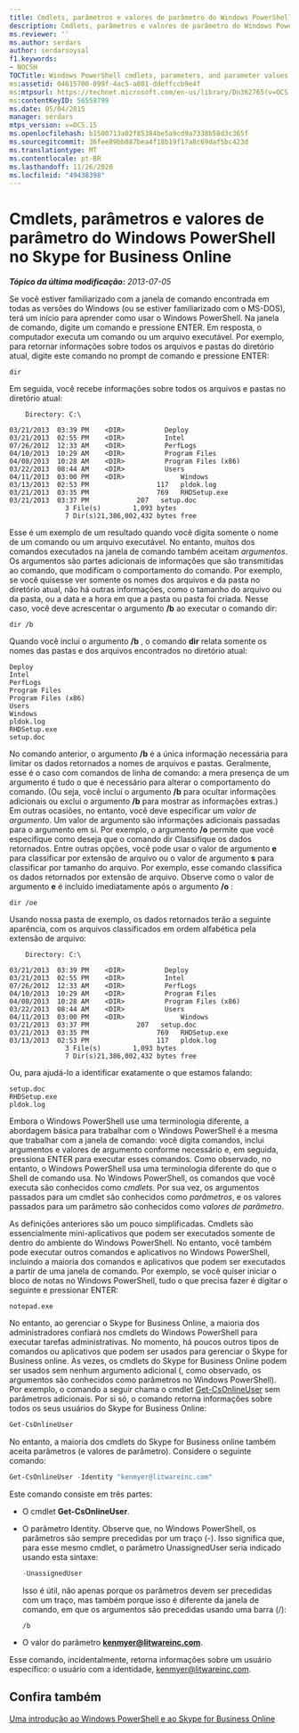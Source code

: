 ```yaml
---
title: Cmdlets, parâmetros e valores de parâmetro do Windows PowerShell no Skype for Business Online
description: Cmdlets, parâmetros e valores de parâmetro do Windows PowerShell no Skype for Business online.
ms.reviewer: ''
ms.author: serdars
author: serdarsoysal
f1.keywords:
- NOCSH
TOCTitle: Windows PowerShell cmdlets, parameters, and parameter values
ms:assetid: 04615700-099f-4ac5-a801-ddeffccb9e4f
ms:mtpsurl: https://technet.microsoft.com/en-us/library/Dn362765(v=OCS.15)
ms:contentKeyID: 56558799
ms.date: 05/04/2015
manager: serdars
mtps_version: v=OCS.15
ms.openlocfilehash: b1500713a02f85384be5a9cd9a7338b58d3c365f
ms.sourcegitcommit: 36fee89bb887bea4f18b19f17a8c69daf5bc423d
ms.translationtype: MT
ms.contentlocale: pt-BR
ms.lasthandoff: 11/26/2020
ms.locfileid: "49438398"
---
```

# <a name="windows-powershell-cmdlets-parameters-and-parameter-values-in-skype-for-business-online"></a>Cmdlets, parâmetros e valores de parâmetro do Windows PowerShell no Skype for Business Online

<div data-xmlns="http://www.w3.org/1999/xhtml">

<div class="topic" data-xmlns="https://www.w3.org/1999/xhtml" data-msxsl="urn:schemas-microsoft-com:xslt" data-cs="https://msdn.microsoft.com/">

<div data-asp="https://msdn2.microsoft.com/asp">



</div>

<div id="mainSection">

<div id="mainBody">

<span> </span>

_**Tópico da última modificação:** 2013-07-05_

Se você estiver familiarizado com a janela de comando encontrada em todas as versões do Windows (ou se estiver familiarizado com o MS-DOS), terá um início para aprender como usar o Windows PowerShell. Na janela de comando, digite um comando e pressione ENTER. Em resposta, o computador executa um comando ou um arquivo executável. Por exemplo, para retornar informações sobre todos os arquivos e pastas do diretório atual, digite este comando no prompt de comando e pressione ENTER:

```console
dir
```

Em seguida, você recebe informações sobre todos os arquivos e pastas no diretório atual:

```console
    Directory: C:\

03/21/2013  03:39 PM    <DIR>          Deploy
03/21/2013  02:55 PM    <DIR>          Intel
07/26/2012  12:33 AM    <DIR>          PerfLogs
04/10/2013  10:29 AM    <DIR>          Program Files
04/08/2013  10:28 AM    <DIR>          Program Files (x86)
03/22/2013  08:44 AM    <DIR>          Users
04/11/2013  03:00 PM    <DIR>              Windows
03/13/2013  02:53 PM                 117   pldok.log
03/21/2013  03:35 PM                 769   RHDSetup.exe
03/21/2013  03:37 PM            207   setup.doc
              3 File(s)        1,093 bytes
              7 Dir(s)21,386,002,432 bytes free
```

Esse é um exemplo de um resultado quando você digita somente o nome de um comando ou um arquivo executável. No entanto, muitos dos comandos executados na janela de comando também aceitam *argumentos*. Os argumentos são partes adicionais de informações que são transmitidas ao comando, que modificam o comportamento do comando. Por exemplo, se você quisesse ver somente os nomes dos arquivos e da pasta no diretório atual, não há outras informações, como o tamanho do arquivo ou da pasta, ou a data e a hora em que a pasta ou pasta foi criada. Nesse caso, você deve acrescentar o argumento **/b** ao executar o comando dir:

```console
dir /b
```

Quando você inclui o argumento **/b** , o comando **dir** relata somente os nomes das pastas e dos arquivos encontrados no diretório atual:

```console
Deploy
Intel
PerfLogs
Program Files
Program Files (x86)
Users
Windows
pldok.log
RHDSetup.exe
setup.doc
```

No comando anterior, o argumento **/b** é a única informação necessária para limitar os dados retornados a nomes de arquivos e pastas. Geralmente, esse é o caso com comandos de linha de comando: a mera presença de um argumento é tudo o que é necessário para alterar o comportamento do comando. (Ou seja, você inclui o argumento **/b** para ocultar informações adicionais ou exclui o argumento **/b** para mostrar as informações extras.) Em outras ocasiões, no entanto, você deve especificar um *valor de argumento*. Um valor de argumento são informações adicionais passadas para o argumento em si. Por exemplo, o argumento **/o** permite que você especifique como deseja que o comando dir Classifique os dados retornados. Entre outras opções, você pode usar o valor de argumento **e** para classificar por extensão de arquivo ou o valor de argumento **s** para classificar por tamanho do arquivo. Por exemplo, esse comando classifica os dados retornados por extensão de arquivo. Observe como o valor de argumento **e** é incluído imediatamente após o argumento **/o** :

```console
dir /oe
```

Usando nossa pasta de exemplo, os dados retornados terão a seguinte aparência, com os arquivos classificados em ordem alfabética pela extensão de arquivo:

```console
    Directory: C:\

03/21/2013  03:39 PM    <DIR>          Deploy
03/21/2013  02:55 PM    <DIR>          Intel
07/26/2012  12:33 AM    <DIR>          PerfLogs
04/10/2013  10:29 AM    <DIR>          Program Files
04/08/2013  10:28 AM    <DIR>          Program Files (x86)
03/22/2013  08:44 AM    <DIR>          Users
04/11/2013  03:00 PM    <DIR>              Windows
03/21/2013  03:37 PM            207   setup.doc
03/21/2013  03:35 PM                 769   RHDSetup.exe
03/13/2013  02:53 PM                 117   pldok.log
              3 File(s)        1,093 bytes
              7 Dir(s)21,386,002,432 bytes free
```

Ou, para ajudá-lo a identificar exatamente o que estamos falando:

```console
setup.doc  
RHDSetup.exe  
pldok.log
```

Embora o Windows PowerShell use uma terminologia diferente, a abordagem básica para trabalhar com o Windows PowerShell é a mesma que trabalhar com a janela de comando: você digita comandos, inclui argumentos e valores de argumento conforme necessário e, em seguida, pressiona ENTER para executar esses comandos. Como observado, no entanto, o Windows PowerShell usa uma terminologia diferente do que o Shell de comando usa. No Windows PowerShell, os comandos que você executa são conhecidos como *cmdlets*. Por sua vez, os argumentos passados para um cmdlet são conhecidos como *parâmetros*, e os valores passados para um parâmetro são conhecidos como *valores de parâmetro*.

As definições anteriores são um pouco simplificadas. Cmdlets são essencialmente mini-aplicativos que podem ser executados somente de dentro do ambiente do Windows PowerShell. No entanto, você também pode executar outros comandos e aplicativos no Windows PowerShell, incluindo a maioria dos comandos e aplicativos que podem ser executados a partir de uma janela de comando. Por exemplo, se você quiser iniciar o bloco de notas no Windows PowerShell, tudo o que precisa fazer é digitar o seguinte e pressionar ENTER:

```console
notepad.exe
```

No entanto, ao gerenciar o Skype for Business Online, a maioria dos administradores confiará nos cmdlets do Windows PowerShell para executar tarefas administrativas. No momento, há poucos outros tipos de comandos ou aplicativos que podem ser usados para gerenciar o Skype for Business online. Às vezes, os cmdlets do Skype for Business Online podem ser usados sem nenhum argumento adicional (, como observado, os argumentos são conhecidos como parâmetros no Windows PowerShell). Por exemplo, o comando a seguir chama o cmdlet [Get-CsOnlineUser](https://technet.microsoft.com/library/JJ994026(v=OCS.15)) sem parâmetros adicionais. Por si só, o comando retorna informações sobre todos os seus usuários do Skype for Business Online:

```powershell
Get-CsOnlineUser
```

No entanto, a maioria dos cmdlets do Skype for Business online também aceita parâmetros (e valores de parâmetro). Considere o seguinte comando:

```powershell
Get-CsOnlineUser -Identity "kenmyer@litwareinc.com"
```

Este comando consiste em três partes:

  - O cmdlet **Get-CsOnlineUser**.

  - O parâmetro Identity. Observe que, no Windows PowerShell, os parâmetros são sempre precedidas por um traço (-). Isso significa que, para esse mesmo cmdlet, o parâmetro UnassignedUser seria indicado usando esta sintaxe:
    
    ```powershell
    -UnassignedUser
    ```
    
    Isso é útil, não apenas porque os parâmetros devem ser precedidas com um traço, mas também porque isso é diferente da janela de comando, em que os argumentos são precedidas usando uma barra (/):
    
    ```console
    /b
    ```

  - O valor do parâmetro **kenmyer@litwareinc.com**.

Esse comando, incidentalmente, retorna informações sobre um usuário específico: o usuário com a identidade, kenmyer@litwareinc.com.

<div>

## <a name="see-also"></a>Confira também


[Uma introdução ao Windows PowerShell e ao Skype for Business Online](https://technet.microsoft.com/library/Dn362785(v=OCS.15))  
  

</div>

</div>

<span> </span>

</div>

</div>

</div>

